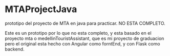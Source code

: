 # MTAProjectJava
prototipo del proyecto de MTA en java para practicar. NO ESTA COMPLETO.

Este es un prototipo por lo que no esta completo, y esta basado en el proyecto mta o medellinTouristAssistant, que es mi proyecto de graduacion pero
el original esta hecho con Angular como forntEnd, y con Flask como backend. 
